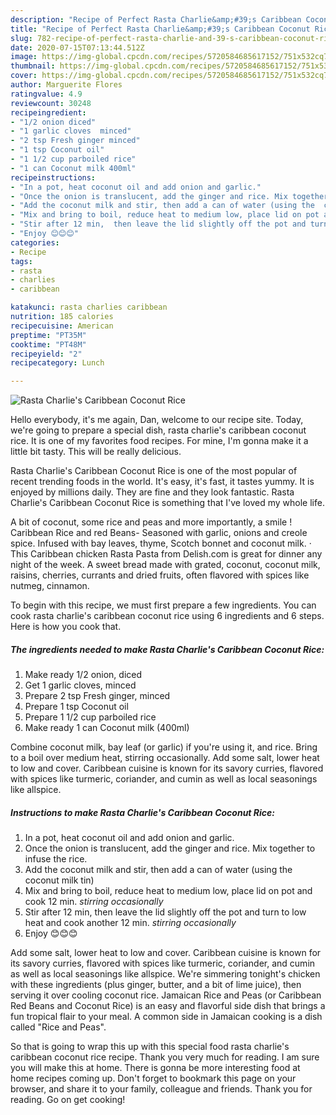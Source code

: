 ```yaml
---
description: "Recipe of Perfect Rasta Charlie&amp;#39;s Caribbean Coconut Rice"
title: "Recipe of Perfect Rasta Charlie&amp;#39;s Caribbean Coconut Rice"
slug: 782-recipe-of-perfect-rasta-charlie-and-39-s-caribbean-coconut-rice
date: 2020-07-15T07:13:44.512Z
image: https://img-global.cpcdn.com/recipes/5720584685617152/751x532cq70/rasta-charlies-caribbean-coconut-rice-recipe-main-photo.jpg
thumbnail: https://img-global.cpcdn.com/recipes/5720584685617152/751x532cq70/rasta-charlies-caribbean-coconut-rice-recipe-main-photo.jpg
cover: https://img-global.cpcdn.com/recipes/5720584685617152/751x532cq70/rasta-charlies-caribbean-coconut-rice-recipe-main-photo.jpg
author: Marguerite Flores
ratingvalue: 4.9
reviewcount: 30248
recipeingredient:
- "1/2 onion diced"
- "1 garlic cloves  minced"
- "2 tsp Fresh ginger minced"
- "1 tsp Coconut oil"
- "1 1/2 cup parboiled rice"
- "1 can Coconut milk 400ml"
recipeinstructions:
- "In a pot, heat coconut oil and add onion and garlic."
- "Once the onion is translucent, add the ginger and rice. Mix together to infuse the rice."
- "Add the coconut milk and stir, then add a can of water (using the  coconut milk tin)"
- "Mix and bring to boil, reduce heat to medium low, place lid on pot and cook 12 min. *stirring occasionally*"
- "Stir after 12 min,  then leave the lid slightly off the pot and turn to low heat and cook another 12 min. *stirring occasionally*"
- "Enjoy 😊😊😊"
categories:
- Recipe
tags:
- rasta
- charlies
- caribbean

katakunci: rasta charlies caribbean 
nutrition: 185 calories
recipecuisine: American
preptime: "PT35M"
cooktime: "PT48M"
recipeyield: "2"
recipecategory: Lunch

---
```



![Rasta Charlie&#39;s Caribbean Coconut Rice](https://img-global.cpcdn.com/recipes/5720584685617152/751x532cq70/rasta-charlies-caribbean-coconut-rice-recipe-main-photo.jpg)

Hello everybody, it's me again, Dan, welcome to our recipe site. Today, we're going to prepare a special dish, rasta charlie&#39;s caribbean coconut rice. It is one of my favorites food recipes. For mine, I'm gonna make it a little bit tasty. This will be really delicious.

Rasta Charlie&#39;s Caribbean Coconut Rice is one of the most popular of recent trending foods in the world. It's easy, it's fast, it tastes yummy. It is enjoyed by millions daily. They are fine and they look fantastic. Rasta Charlie&#39;s Caribbean Coconut Rice is something that I've loved my whole life.

A bit of coconut, some rice and peas and more importantly, a smile ! Caribbean Rice and red Beans- Seasoned with garlic, onions and creole spice. Infused with bay leaves, thyme, Scotch bonnet and coconut milk. · This Caribbean chicken Rasta Pasta from Delish.com is great for dinner any night of the week. A sweet bread made with grated, coconut, coconut milk, raisins, cherries, currants and dried fruits, often flavored with spices like nutmeg, cinnamon.


To begin with this recipe, we must first prepare a few ingredients. You can cook rasta charlie&#39;s caribbean coconut rice using 6 ingredients and 6 steps. Here is how you cook that.

<!--inarticleads1-->

##### The ingredients needed to make Rasta Charlie&#39;s Caribbean Coconut Rice:

1. Make ready 1/2 onion, diced
1. Get 1 garlic cloves,  minced
1. Prepare 2 tsp Fresh ginger, minced
1. Prepare 1 tsp Coconut oil
1. Prepare 1 1/2 cup parboiled rice
1. Make ready 1 can Coconut milk (400ml)


Combine coconut milk, bay leaf (or garlic) if you&#39;re using it, and rice. Bring to a boil over medium heat, stirring occasionally. Add some salt, lower heat to low and cover. Caribbean cuisine is known for its savory curries, flavored with spices like turmeric, coriander, and cumin as well as local seasonings like allspice. 

<!--inarticleads2-->

##### Instructions to make Rasta Charlie&#39;s Caribbean Coconut Rice:

1. In a pot, heat coconut oil and add onion and garlic.
1. Once the onion is translucent, add the ginger and rice. Mix together to infuse the rice.
1. Add the coconut milk and stir, then add a can of water (using the  coconut milk tin)
1. Mix and bring to boil, reduce heat to medium low, place lid on pot and cook 12 min. *stirring occasionally*
1. Stir after 12 min,  then leave the lid slightly off the pot and turn to low heat and cook another 12 min. *stirring occasionally*
1. Enjoy 😊😊😊


Add some salt, lower heat to low and cover. Caribbean cuisine is known for its savory curries, flavored with spices like turmeric, coriander, and cumin as well as local seasonings like allspice. We&#39;re simmering tonight&#39;s chicken with these ingredients (plus ginger, butter, and a bit of lime juice), then serving it over cooling coconut rice. Jamaican Rice and Peas (or Caribbean Red Beans and Coconut Rice) is an easy and flavorful side dish that brings a fun tropical flair to your meal. A common side in Jamaican cooking is a dish called &#34;Rice and Peas&#34;. 

So that is going to wrap this up with this special food rasta charlie&#39;s caribbean coconut rice recipe. Thank you very much for reading. I am sure you will make this at home. There is gonna be more interesting food at home recipes coming up. Don't forget to bookmark this page on your browser, and share it to your family, colleague and friends. Thank you for reading. Go on get cooking!
